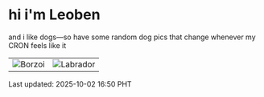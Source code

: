 # hi i'm Leoben

and i like dogs—so have some random dog pics that change whenever my CRON feels like it

|  |  |
|--------|----------|
| ![Borzoi](https://random-dog-vercel.vercel.app/api/random-borzoi?v=1759395019) | ![Labrador](https://random-dog-vercel.vercel.app/api/random-labrador?v=1759395019) |

Last updated: 2025-10-02 16:50 PHT
